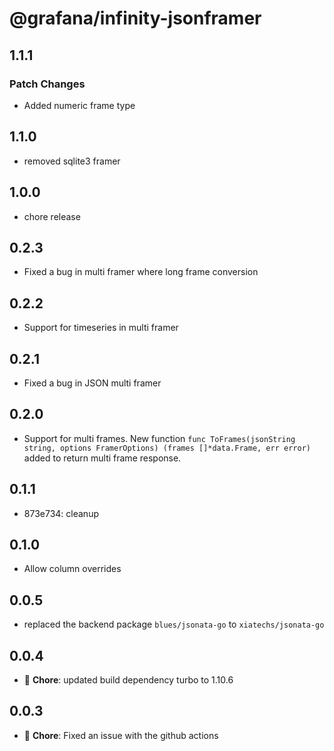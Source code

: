 # @grafana/infinity-jsonframer

## 1.1.1

### Patch Changes

- Added numeric frame type

## 1.1.0

- removed sqlite3 framer

## 1.0.0

- chore release

## 0.2.3

- Fixed a bug in multi framer where long frame conversion

## 0.2.2

- Support for timeseries in multi framer

## 0.2.1

- Fixed a bug in JSON multi framer

## 0.2.0

- Support for multi frames. New function `func ToFrames(jsonString string, options FramerOptions) (frames []*data.Frame, err error)` added to return multi frame response.

## 0.1.1

- 873e734: cleanup

## 0.1.0

- Allow column overrides

## 0.0.5

- replaced the backend package `blues/jsonata-go` to `xiatechs/jsonata-go`

## 0.0.4

- 🐛 **Chore**: updated build dependency turbo to 1.10.6

## 0.0.3

- 🐛 **Chore**: Fixed an issue with the github actions
